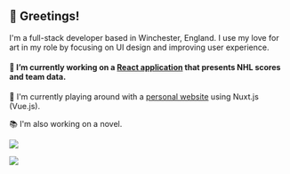 ## 🦑 Greetings!

I'm a full-stack developer based in Winchester, England. I use my love for art in my role by focusing on UI design and improving user experience.

#### 🏒 I’m currently working on a [React application](https://github.com/Squiddymabob/nhl-app) that presents NHL scores and team data.

🦑  I'm currently playing around with a [personal website](https://github.com/Squiddymabob/personal-website) using Nuxt.js (Vue.js).

📚 I'm also working on a novel.

[![](https://img.shields.io/badge/-EmilyWhite-212121?style=flat-square&logo=linkedin&logoColor=2180cf)](https://www.linkedin.com/in/emilydwhite/)

<a href="https://github.com/anuraghazra/github-readme-stats">
  <img align="left" src="https://github-readme-stats.vercel.app/api/top-langs/?username=Squiddymabob&bg_color=212121&title_color=B3E5FC&text_color=29B6F6&layout=compact" />
</a>


